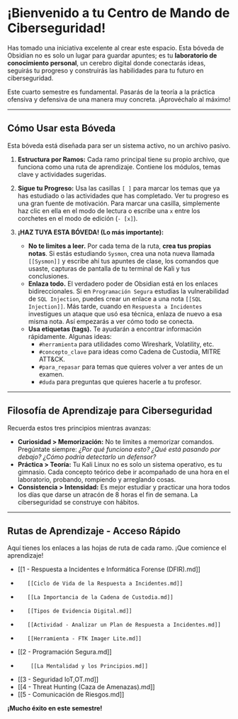 # ¡Bienvenido a tu Centro de Mando de Ciberseguridad!

Has tomado una iniciativa excelente al crear este espacio. Esta bóveda de Obsidian no es solo un lugar para guardar apuntes; es tu **laboratorio de conocimiento personal**, un cerebro digital donde conectarás ideas, seguirás tu progreso y construirás las habilidades para tu futuro en ciberseguridad.

Este cuarto semestre es fundamental. Pasarás de la teoría a la práctica ofensiva y defensiva de una manera muy concreta. ¡Aprovéchalo al máximo!

---

## Cómo Usar esta Bóveda

Esta bóveda está diseñada para ser un sistema activo, no un archivo pasivo.

1.  **Estructura por Ramos:** Cada ramo principal tiene su propio archivo, que funciona como una ruta de aprendizaje. Contiene los módulos, temas clave y actividades sugeridas.

2.  **Sigue tu Progreso:** Usa las casillas `[ ]` para marcar los temas que ya has estudiado o las actividades que has completado. Ver tu progreso es una gran fuente de motivación. Para marcar una casilla, simplemente haz clic en ella en el modo de lectura o escribe una `x` entre los corchetes en el modo de edición (`- [x]`).

3.  **¡HAZ TUYA ESTA BÓVEDA! (Lo más importante):**
    *   **No te limites a leer.** Por cada tema de la ruta, **crea tus propias notas**. Si estás estudiando `Sysmon`, crea una nota nueva llamada `[[Sysmon]]` y escribe ahí tus apuntes de clase, los comandos que usaste, capturas de pantalla de tu terminal de Kali y tus conclusiones.
    *   **Enlaza todo.** El verdadero poder de Obsidian está en los enlaces bidireccionales. Si en `Programación Segura` estudias la vulnerabilidad de `SQL Injection`, puedes crear un enlace a una nota `[[SQL Injection]]`. Más tarde, cuando en `Respuesta a Incidentes` investigues un ataque que usó esa técnica, enlaza de nuevo a esa misma nota. Así empezarás a ver cómo todo se conecta.
    *   **Usa etiquetas (tags).** Te ayudarán a encontrar información rápidamente. Algunas ideas:
        *   `#herramienta` para utilidades como Wireshark, Volatility, etc.
        *   `#concepto_clave` para ideas como Cadena de Custodia, MITRE ATT&CK.
        *   `#para_repasar` para temas que quieres volver a ver antes de un examen.
        *   `#duda` para preguntas que quieres hacerle a tu profesor.

---

## Filosofía de Aprendizaje para Ciberseguridad

Recuerda estos tres principios mientras avanzas:

*   **Curiosidad > Memorización:** No te limites a memorizar comandos. Pregúntate siempre: *¿Por qué funciona esto? ¿Qué está pasando por debajo? ¿Cómo podría detectarlo un defensor?*
*   **Práctica > Teoría:** Tu Kali Linux no es solo un sistema operativo, es tu gimnasio. Cada concepto teórico debe ir acompañado de una hora en el laboratorio, probando, rompiendo y arreglando cosas.
*   **Consistencia > Intensidad:** Es mejor estudiar y practicar una hora todos los días que darse un atracón de 8 horas el fin de semana. La ciberseguridad se construye con hábitos.

---

## Rutas de Aprendizaje - Acceso Rápido

Aquí tienes los enlaces a las hojas de ruta de cada ramo. ¡Que comience el aprendizaje!

*   [[1 - Respuesta a Incidentes e Informática Forense (DFIR).md]]
*        [[Ciclo de Vida de la Respuesta a Incidentes.md]]
*        [[La Importancia de la Cadena de Custodia.md]]
*        [[Tipos de Evidencia Digital.md]]
*        [[Actividad - Analizar un Plan de Respuesta a Incidentes.md]]
*        [[Herramienta - FTK Imager Lite.md]]
*   [[2 - Programación Segura.md]]
*         [[La Mentalidad y los Principios.md]]
*   [[3 - Seguridad IoT,OT.md]]
*   [[4 - Threat Hunting (Caza de Amenazas).md]]
*   [[5 - Comunicación de Riesgos.md]]

**¡Mucho éxito en este semestre!**
